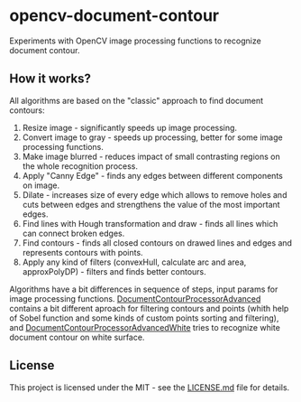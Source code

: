 # opencv-document-contour
Experiments with OpenCV image processing functions to recognize document contour.

## How it works?

All algorithms are based on the "classic" approach to find document contours:

1. Resize image - significantly speeds up image processing.
2. Convert image to gray - speeds up processing, better for some image processing functions. 
3. Make image blurred - reduces impact of small contrasting regions on the whole recognition process.
4. Apply "Canny Edge" - finds any edges between different components on image.
5. Dilate - increases size of every edge which allows to remove holes and cuts between edges and strengthens the value of the most important edges.
6. Find lines with Hough transformation and draw - finds all lines which can connect broken edges.
7. Find contours - finds all closed contours on drawed lines and edges and represents contours with points.
8. Apply any kind of filters (convexHull, calculate arc and area, approxPolyDP) - filters and finds better contours. 

Algorithms have a bit differences in sequence of steps, input params for image processing functions.
[DocumentContourProcessorAdvanced](src/cpp/DocumentContourProcessorAdvanced.cpp) contains a bit different aproach for filtering contours and points (whith help of Sobel function and some kinds of custom points sorting and filtering), and [DocumentContourProcessorAdvancedWhite](src/cpp/DocumentContourProcessorAdvancedWhite.cpp) tries to recognize white document contour on white surface.

## License
This project is licensed under the MIT - see the [LICENSE.md](LICENSE.md) file for details.
